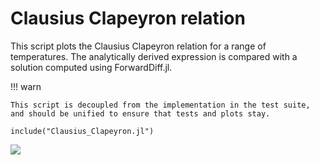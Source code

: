 # Clausius Clapeyron relation

This script plots the Clausius Clapeyron relation for a range of temperatures. The analytically derived expression is compared with a solution computed using ForwardDiff.jl.


!!! warn

    This script is decoupled from the implementation in the test suite,
    and should be unified to ensure that tests and plots stay.

```@example
include("Clausius_Clapeyron.jl")
```

![](Clausius_Clapeyron.svg)
